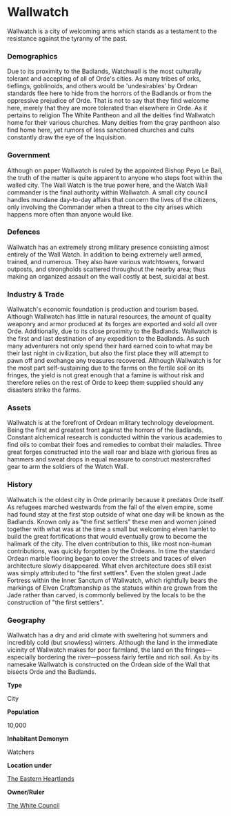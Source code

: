 Wallwatch
=========

Wallwatch is a city of welcoming arms which stands as a testament to the resistance against the tyranny of the past.

### Demographics

Due to its proximity to the Badlands, Watchwall is the most culturally tolerant and accepting of all of Orde's cities. As many tribes of orks, tieflings, goblinoids, and others would be 'undesirables' by Ordean standards flee here to hide from the horrors of the Badlands or from the oppressive prejudice of Orde. That is not to say that they find welcome here, merely that they are more tolerated than elsewhere in Orde. As it pertains to religion The White Pantheon and all the deities find Wallwatch home for their various churches. Many deities from the gray pantheon also find home here, yet rumors of less sanctioned churches and cults constantly draw the eye of the Inquisition.

### Government

Although on paper Wallwatch is ruled by the appointed Bishop Peyo Le Bail, the truth of the matter is quite apparent to anyone who steps foot within the walled city. The Wall Watch is the true power here, and the Watch Wall commander is the final authority within Wallwatch. A small city council handles mundane day-to-day affairs that concern the lives of the citizens, only involving the Commander when a threat to the city arises which happens more often than anyone would like.

### Defences

Wallwatch has an extremely strong military presence consisting almost entirely of the Wall Watch. In addition to being extremely well armed, trained, and numerous. They also have various watchtowers, forward outposts, and strongholds scattered throughout the nearby area; thus making an organized assault on the wall costly at best, suicidal at best.

### Industry & Trade

Wallwatch's economic foundation is production and tourism based. Although Wallwatch has little in natural resources, the amount of quality weaponry and armor produced at its forges are exported and sold all over Orde.  Additionally, due to its close proximity to the Badlands. Wallwatch is the first and last destination of any expedition to the Badlands. As such many adventurers not only spend their hard earned coin to what may be their last night in civilization, but also the first place they will attempt to pawn off and exchange any treasures recovered.  Although Wallwatch is for the most part self-sustaining due to the farms on the fertile soil on its fringes, the yield is not great enough that a famine is without risk and therefore relies on the rest of Orde to keep them supplied should any disasters strike the farms.

### Assets

Wallwatch is at the forefront of Ordean military technology development. Being the first and greatest front against the horrors of the Badlands. Constant alchemical research is conducted within the various academies to find oils to combat their foes and remedies to combat their maladies. Three great forges constructed into the wall roar and blaze with glorious fires as hammers and sweat drops in equal measure to construct mastercrafted gear to arm the soldiers of the Watch Wall.

### History

Wallwatch is the oldest city in Orde primarily because it predates Orde itself. As refugees marched westwards from the fall of the elven empire, some had found stay at the first stop outside of what one day will be known as the Badlands. Known only as "the first settlers" these men and women joined together with what was at the time a small but welcoming elven hamlet to build the great fortifications that would eventually grow to become the hallmark of the city. The elven contribution to this, like most non-human contributions, was quickly forgotten by the Ordeans. In time the standard Ordean marble flooring began to cover the streets and traces of elven architecture slowly disappeared. What elven architecture does still exist was simply attributed to "the first settlers". Even the stolen great Jade Fortress within the Inner Sanctum of Wallwatch, which rightfully bears the markings of Elven Craftsmanship as the statues within are grown from the Jade rather than carved, is commonly believed by the locals to be the construction of "the first settlers".

### Geography

Wallwatch has a dry and arid climate with sweltering hot summers and incredibly cold (but snowless) winters. Although the land in the immediate vicinity of Wallwatch makes for poor farmland, the land on the fringes—especially bordering the river—possess fairly fertile and rich soil. As by its namesake Wallwatch is constructed on the Ordean side of the Wall that bisects Orde and the Badlands.

**Type**

City

**Population**

10,000

**Inhabitant Demonym**

Watchers

**Location under**

[The Eastern Heartlands](/w/Ecaros-xohoo/a/the-eastern-heartlands-location)

**Owner/Ruler**

[The White Council](/w/Ecaros-xohoo/a/the-white-council-person)
